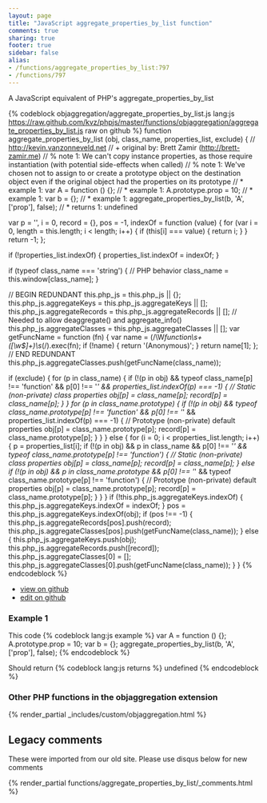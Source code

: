 ```yaml
---
layout: page
title: "JavaScript aggregate_properties_by_list function"
comments: true
sharing: true
footer: true
sidebar: false
alias:
- /functions/aggregate_properties_by_list:797
- /functions/797
---
```

<!-- Generated by Rakefile:build -->
A JavaScript equivalent of PHP's aggregate_properties_by_list

{% codeblock objaggregation/aggregate_properties_by_list.js lang:js https://raw.github.com/kvz/phpjs/master/functions/objaggregation/aggregate_properties_by_list.js raw on github %}
function aggregate_properties_by_list (obj, class_name, properties_list, exclude) {
  // http://kevin.vanzonneveld.net
  // +   original by: Brett Zamir (http://brett-zamir.me)
  // %          note 1: We can't copy instance properties, as those require instantiation (with potential side-effects when called)
  // %          note 1: We've chosen not to assign to or create a prototype object on the destination object even if the original object had the properties on its prototype
  // *     example 1: var A = function () {};
  // *     example 1: A.prototype.prop = 10;
  // *     example 1: var b = {};
  // *     example 1: aggregate_properties_by_list(b, 'A', ['prop'], false);
  // *     returns 1: undefined

  var p = '',
    i = 0,
    record = {},
    pos = -1,
    indexOf = function (value) {
      for (var i = 0, length = this.length; i < length; i++) {
        if (this[i] === value) {
          return i;
        }
      }
      return -1;
    };

  if (!properties_list.indexOf) {
    properties_list.indexOf = indexOf;
  }

  if (typeof class_name === 'string') { // PHP behavior
    class_name = this.window[class_name];
  }

  // BEGIN REDUNDANT
  this.php_js = this.php_js || {};
  this.php_js.aggregateKeys = this.php_js.aggregateKeys || [];
  this.php_js.aggregateRecords = this.php_js.aggregateRecords || []; // Needed to allow deaggregate() and aggregate_info()
  this.php_js.aggregateClasses = this.php_js.aggregateClasses || [];
  var getFuncName = function (fn) {
    var name = (/\W*function\s+([\w\$]+)\s*\(/).exec(fn);
    if (!name) {
      return '(Anonymous)';
    }
    return name[1];
  };
  // END REDUNDANT
  this.php_js.aggregateClasses.push(getFuncName(class_name));

  if (exclude) {
    for (p in class_name) {
      if (!(p in obj) && typeof class_name[p] !== 'function' && p[0] !== '_' && properties_list.indexOf(p) === -1) { // Static (non-private) class properties
        obj[p] = class_name[p];
        record[p] = class_name[p];
      }
    }
    for (p in class_name.prototype) {
      if (!(p in obj) && typeof class_name.prototype[p] !== 'function' && p[0] !== '_' && properties_list.indexOf(p) === -1) { // Prototype (non-private) default properties
        obj[p] = class_name.prototype[p];
        record[p] = class_name.prototype[p];
      }
    }
  } else {
    for (i = 0; i < properties_list.length; i++) {
      p = properties_list[i];
      if (!(p in obj) && p in class_name && p[0] !== '_' && typeof class_name.prototype[p] !== 'function') { // Static (non-private) class properties
        obj[p] = class_name[p];
        record[p] = class_name[p];
      } else if (!(p in obj) && p in class_name.prototype && p[0] !== '_' && typeof class_name.prototype[p] !== 'function') { // Prototype (non-private) default properties
        obj[p] = class_name.prototype[p];
        record[p] = class_name.prototype[p];
      }
    }
  }
  if (!this.php_js.aggregateKeys.indexOf) {
    this.php_js.aggregateKeys.indexOf = indexOf;
  }
  pos = this.php_js.aggregateKeys.indexOf(obj);
  if (pos !== -1) {
    this.php_js.aggregateRecords[pos].push(record);
    this.php_js.aggregateClasses[pos].push(getFuncName(class_name));
  } else {
    this.php_js.aggregateKeys.push(obj);
    this.php_js.aggregateRecords.push([record]);
    this.php_js.aggregateClasses[0] = [];
    this.php_js.aggregateClasses[0].push(getFuncName(class_name));
  }
}
{% endcodeblock %}

 - [view on github](https://github.com/kvz/phpjs/blob/master/functions/objaggregation/aggregate_properties_by_list.js)
 - [edit on github](https://github.com/kvz/phpjs/edit/master/functions/objaggregation/aggregate_properties_by_list.js)

### Example 1
This code
{% codeblock lang:js example %}
var A = function () {};
A.prototype.prop = 10;
var b = {};
aggregate_properties_by_list(b, 'A', ['prop'], false);
{% endcodeblock %}

Should return
{% codeblock lang:js returns %}
undefined
{% endcodeblock %}


### Other PHP functions in the objaggregation extension
{% render_partial _includes/custom/objaggregation.html %}
## Legacy comments
These were imported from our old site. Please use disqus below for new comments
<div style="overflow-y: scroll; max-height: 500px;">
{% render_partial functions/aggregate_properties_by_list/_comments.html %}
</div>
